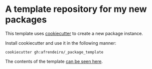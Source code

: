 # A template repository for my new packages

This template uses [cookiecutter](https://github.com/cookiecutter/cookiecutter) to create a new package instance.

Install cookiecutter and use it in the following manner:
```
cookiecutter gh:afrendeiro/_package_template
```

The contents of the template <a href="{{ cookiecutter.package_slug }}">can be seen here</a>.
